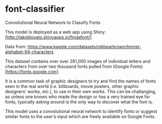# font-classifier
Convolutional Neural Network to Classify Fonts

This model is deployed as a web app using Shiny: [http://jakoblovato.shinyapps.io/findafont/]

Data from: https://www.kaggle.com/datasets/nikbearbrown/tmnist-alphabet-94-characters

This dataset contains over over 281,000 images of individual letters and characters from over two thousand fonts pulled from (Google Fonts)[https://fonts.google.com].

It is a common task of graphic designers to try and find the names of fonts seen in the real world (i.e. billboards, movie posters, other graphic designers' works, etc.), to use in their own works. This can be challanging, as unless one knows who made the design or has a very trained eye for fonts, typically asking around is the only way to discover what the font is.

This model uses a convolutional neural network to identify fonts or suggest similar fonts to the user's input which are freely available on Google Fonts.
